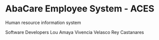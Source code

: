 # AbaCare Employee System - ACES

Human resource information system

Software Developers
Lou Amaya
Vivencia Velasco
Rey Castanares